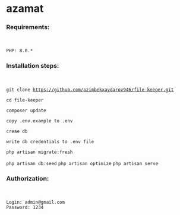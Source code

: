 # azamat

<h3><b>Requirements:</b></h3><br/>
    
    PHP: 8.0.*

<h3><b>Installation steps:</b></h3><br/>

<code>git clone  https://github.com/azimbekxaydarov946/file-keeper.git</code>

<code>cd file-keeper</code>

<code>composer update</code>

<code>copy .env.example to .env</code>

<code>creae db</code>

<code>write db credentials to .env file</code>

<code>php artisan migrate:fresh</code>

<code>php artisan db:seed</code>
<code>php artisan optimize</code>
<code>php artisan serve</code>
<h3><b>Authorization:</b></h3><br/>
    
    Login: admin@gmail.com
    Password: 1234
